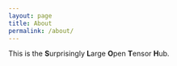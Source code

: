 ```yaml
---
layout: page
title: About
permalink: /about/
---
```


This is the **S**urprisingly **L**arge **O**pen **T**ensor **H**ub.


